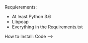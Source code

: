 





Requierements:
- At least Python 3.6
- Libpcap
- Everything in the Requirements.txt


How to Install:
Code --> 
